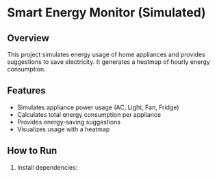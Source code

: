 # Smart Energy Monitor (Simulated)

## Overview
This project simulates energy usage of home appliances and provides suggestions to save electricity. It generates a heatmap of hourly energy consumption.

## Features
- Simulates appliance power usage (AC, Light, Fan, Fridge)
- Calculates total energy consumption per appliance
- Provides energy-saving suggestions
- Visualizes usage with a heatmap

## How to Run
1. Install dependencies:
